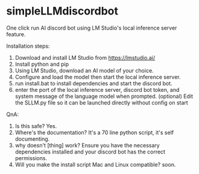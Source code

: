 # simpleLLMdiscordbot
One click run AI discord bot using LM Studio's local inference server feature. 

Installation steps:
1. Download and install LM Studio from https://lmstudio.ai/
2. Install python and pip
3. Using LM Studio, download an AI model of your choice.
4. Configure and load the model then start the local inference server.
5. run install.bat to install dependencies and start the discord bot.
6. enter the port of the local inference server, discord bot token, and system message of the language model when prompted.
(optional) Edit the SLLM.py file so it can be launched directly without config on start

QnA:
1. Is this safe?
   Yes.
3. Where's the documentation?
   It's a 70 line python script, it's self documenting.
4. why doesn't [thing] work?
   Ensure you have the necessary dependencies installed and your discord bot has the correct permissions.
5. Will you make the install script Mac and Linux compatible?
   soon.
